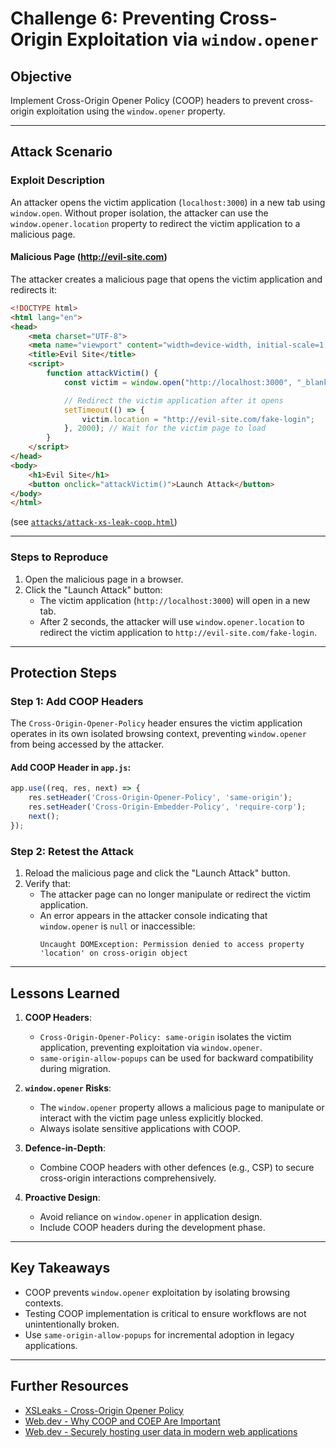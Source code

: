 # Challenge 6: Preventing Cross-Origin Exploitation via `window.opener`

## Objective
Implement Cross-Origin Opener Policy (COOP) headers to prevent cross-origin exploitation using the `window.opener` property.

---

## Attack Scenario

### Exploit Description
An attacker opens the victim application (`localhost:3000`) in a new tab using `window.open`. Without proper isolation, the attacker can use the `window.opener.location` property to redirect the victim application to a malicious page.

#### Malicious Page (http://evil-site.com)
The attacker creates a malicious page that opens the victim application and redirects it:
```html
<!DOCTYPE html>
<html lang="en">
<head>
    <meta charset="UTF-8">
    <meta name="viewport" content="width=device-width, initial-scale=1.0">
    <title>Evil Site</title>
    <script>
        function attackVictim() {
            const victim = window.open("http://localhost:3000", "_blank");

            // Redirect the victim application after it opens
            setTimeout(() => {
                victim.location = "http://evil-site.com/fake-login";
            }, 2000); // Wait for the victim page to load
        }
    </script>
</head>
<body>
    <h1>Evil Site</h1>
    <button onclick="attackVictim()">Launch Attack</button>
</body>
</html>
```
(see [`attacks/attack-xs-leak-coop.html`](./attacks/attack-xs-leak-coop.html))

---

### Steps to Reproduce
1. Open the malicious page in a browser.
2. Click the "Launch Attack" button:
   - The victim application (`http://localhost:3000`) will open in a new tab.
   - After 2 seconds, the attacker will use `window.opener.location` to redirect the victim application to `http://evil-site.com/fake-login`.

---

## Protection Steps

### Step 1: Add COOP Headers
The `Cross-Origin-Opener-Policy` header ensures the victim application operates in its own isolated browsing context, preventing `window.opener` from being accessed by the attacker.

#### Add COOP Header in `app.js`:
```javascript
app.use((req, res, next) => {
    res.setHeader('Cross-Origin-Opener-Policy', 'same-origin');
    res.setHeader('Cross-Origin-Embedder-Policy', 'require-corp');
    next();
});

```

### Step 2: Retest the Attack
1. Reload the malicious page and click the "Launch Attack" button.
2. Verify that:
   - The attacker page can no longer manipulate or redirect the victim application.
   - An error appears in the attacker console indicating that `window.opener` is `null` or inaccessible:
     ```plaintext
     Uncaught DOMException: Permission denied to access property 'location' on cross-origin object
     ```

---

## Lessons Learned
1. **COOP Headers**:
   - `Cross-Origin-Opener-Policy: same-origin` isolates the victim application, preventing exploitation via `window.opener`.
   - `same-origin-allow-popups` can be used for backward compatibility during migration.

2. **`window.opener` Risks**:
   - The `window.opener` property allows a malicious page to manipulate or interact with the victim page unless explicitly blocked.
   - Always isolate sensitive applications with COOP.

3. **Defence-in-Depth**:
   - Combine COOP headers with other defences (e.g., CSP) to secure cross-origin interactions comprehensively.

4. **Proactive Design**:
   - Avoid reliance on `window.opener` in application design.
   - Include COOP headers during the development phase.

---

## Key Takeaways
- COOP prevents `window.opener` exploitation by isolating browsing contexts.
- Testing COOP implementation is critical to ensure workflows are not unintentionally broken.
- Use `same-origin-allow-popups` for incremental adoption in legacy applications.

---

## Further Resources
- [XSLeaks - Cross-Origin Opener Policy](https://xsleaks.dev/docs/defenses/opt-in/coop/)
- [Web.dev - Why COOP and COEP Are Important](https://web.dev/articles/why-coop-coep/)
- [Web.dev - Securely hosting user data in modern web applications ](https://web.dev/articles/securely-hosting-user-data)
